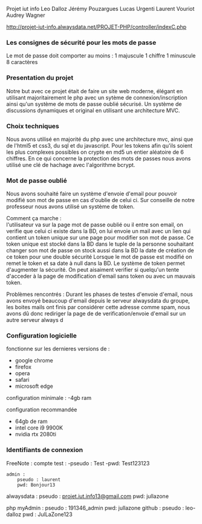 Projet iut info 
Leo Dalloz Jérémy Pouzargues Lucas Urgenti Laurent Vouriot Audrey Wagner

http://projet-iut-info.alwaysdata.net/PROJET-PHP/controller/indexC.php


### Les consignes de sécurité pour les mots de passe ###

 Le mot de passe doit comporter au moins : 
 	1 majuscule
	1 chiffre 
	1 minuscule 
	8 caractères
	
### Presentation du projet ### 

Notre but avec ce projet était de faire un site web moderne, élégant en utilisant majoritairement
le php avec un sytème de connexion/inscription ainsi qu'un système de mots de passe oublié sécurisé.
Un  système de discussions dynamiques et original en utilisant une architecture MVC.

### Choix techniques ### 
Nous avons utilisé en majorité du php avec une architecture mvc, ainsi que de l'html5 et css3, 
du sql et du javascript. 
Pour les tokens afin qu'ils soient les plus complexes possibles on crypte en md5 
un entier aléatoire de 6 chiffres.
En ce qui concerne la protection des mots de passes nous avons utilisé une clé de hachage avec 
l'algorithme bcrypt. 

### Mot de passe oublié ### 

 Nous avons souhaité faire un système d'envoie d'email pour pouvoir modifié son mot 
 de passe en cas d'oublie de celui ci. Sur conseille de notre professeur nous avons 
 utilisé un système de token. 


 Comment ça marche : 	
 	l'utilisateur va sur la page mot de passe oublié ou il entre son email, on verifie
	que celui ci existe dans la BD, on lui envoie un mail avec un lien qui contient 
	un token unique sur une page pour modifier son mot de passe. Ce token unique est 
	stocké dans la BD dans le tuple de la personne souhaitant changer son mot de passe 
	on stock aussi dans la  BD la date de création de ce token pour une double sécurité
	Lorsque le mot de passe est modifié on remet le token et sa date à null dans la BD.
	Le système  de token permet d'augmenter la sécurité. On peut aisaiment verifier si 
	quelqu'un tente d'acceder à la page de modification d'email sans token ou avec un 
	mauvais token.

Problèmes rencontrés : 
	Durant les phases de testes d'envoie d'email, nous avons envoyé beaucoup d'email
	depuis le serveur alwaysdata du groupe, les boites mails ont finis par considérer 
	cette adresse comme spam, nous avons dû donc rediriger la page de de 
	verification/envoie d'email sur un autre serveur always d

### Configuration logicielle ### 
fonctionne sur les dernieres versions de :
- google chrome
- firefox
- opera 
- safari 
- microsoft edge 

configuration minimale : 
-4gb ram 

configuration recommandée
- 64gb de ram 
- intel core i9 9900K 
- nvidia rtx 2080ti  

	
### Identifiants de connexion ### 
FreeNote :
	compte test :
		-pseudo : Test
		-pwd: Test123123
		
	admin :
		pseudo : laurent 
		pwd: Bonjour13
		
alwaysdata :
	pseudo : projet.iut.info13@gmail.com
	pwd: jullazone

php myAdmin :
	pseudo : 191346_admin
	pwd: jullazone
github :
	pseudo : leo-dalloz
	pwd : JulLaZone123


	



